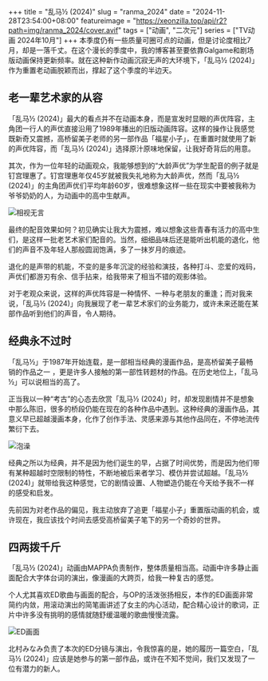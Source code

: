 +++
title = "乱马½ (2024)"
slug = "ranma_2024"
date = "2024-11-28T23:54:00+08:00"
featureimage = "https://xeonzilla.top/api/r2?path=img/ranma_2024/cover.avif"
tags = ["动画", "二次元"]
series = ["TV动画 2024年10月"]
+++
本季度仍有一些质量可圈可点的动画，但是讨论度相比7月，却是一落千丈。在这个漫长的季度中，我的博客甚至要依靠Galgame和剧场版动画保持更新频率。就在这种新作动画沉寂无声的大环境下，「乱马½ (2024)」作为重置老动画脱颖而出，撑起了这个季度的半边天。

## 老一辈艺术家的从容
「乱马½ (2024)」最大的看点并不在动画本身，而是宣发时显眼的声优阵容，主角团一行人的声优直接沿用了1989年播出的旧版动画阵容。这样的操作让我感觉既新奇又震撼，高桥留美子老师的另一部作品「福星小子」，在重置时就使用了新的声优阵容，而「乱马½ (2024)」选择原汁原味地保留，让我好奇背后的用意。

其次，作为一位年轻的动画观众，我能够想到的“大龄声优”为学生配音的例子就是钉宫理惠了。钉宫理惠年仅45岁就被我失礼地称为大龄声优，然而「乱马½ (2024)」的主角团声优们平均年龄60岁，很难想象这样一些在现实中要被我称为爷爷奶奶的人，为动画中的高中生献声。

![相视无言](https://xeonzilla.top/api/r2?path=img/ranma_2024/01.avif "相视无言")

最终的配音效果如何？初见确实让我大为震撼，难以想象这些青春有活力的高中生们，是这样一批老艺术家们配音的。当然，细细品味后还是能听出机能的退化，他们的声音不及年轻人那般圆润饱满，多了一抹岁月的痕迹。

退化的是声带的机能，不变的是多年沉淀的经验和演技，各种打斗、恋爱的戏码，声优们都游刃有余、信手拈来，给我带来了相当不错的观影体验。

对于老观众来说，这样的声优阵容是一种情怀、一种与老朋友的重逢；而对我来说，「乱马½ (2024)」向我展现了老一辈艺术家们的业务能力，或许未来还能在某部作品听到他们的声音，令人期待。

## 经典永不过时
「乱马½」于1987年开始连载，是一部相当经典的漫画作品，是高桥留美子最畅销的作品之一 ，更是许多人接触的第一部性转题材的作品。在历史地位上，「乱马½」可以说相当的高了。

正当我以一种“考古”的心态去欣赏「乱马½ (2024)」时，却发现剧情并不是想象中那么陈旧，很多的桥段仍能在现在的各种作品中遇到。这种经典的漫画作品，其意义早已超越漫画本身，化作了创作手法、灵感来源与其他作品同在，不停地流传繁衍下去。

![泡澡](https://xeonzilla.top/api/r2?path=img/ranma_2024/02.avif "泡澡")

经典之所以为经典，并不是因为他们诞生的早，占据了时间优势，而是因为他们带有某种超越时空限制的特性，不断地被后来者学习、模仿并尝试超越。「乱马½ (2024)」就带给我这种感觉，它的剧情设置、人物塑造仍能在今天给予我不一样的感受和启发。

先前因为对老作品的偏见，我主动放弃了追更「福星小子」重置版动画的机会，或许现在，我应该找个时间去感受高桥留美子笔下的另一个奇妙的世界。

## 四两拨千斤
「乱马½ (2024)」动画由MAPPA负责制作，整体质量相当高。动画中许多静止画面配合大字体台词的演出，像漫画的大跨页，给我一种复古的感觉。

个人尤其喜欢ED歌曲与画面的配合，与OP的活泼张扬相反，本作的ED画面非常简约内敛，用滚动演出的简笔画讲述了女主的内心活动，配合精心设计的歌词，正片中许多没有挑明的感情就随舒缓温暖的歌曲慢慢流露。

![ED画面](https://xeonzilla.top/api/r2?path=img/ranma_2024/03.avif "ED画面")

北村みなみ负责了本次的ED分镜与演出，令我惊喜的是，她的履历一篇空白，「乱马½ (2024)」应该是她参与的第一部作品，或许在不知不觉间，我们又发现了一位有潜力的新人。